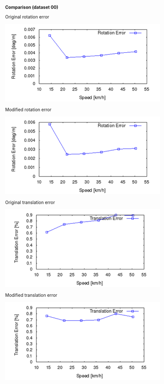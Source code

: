 **Comparison (dataset 00)**

Original rotation error 

![Original error](https://github.com/anthonypan08/568_final_project/blob/master/modified_jeremy/00/original/plot_error/00_rs.png)


Modified rotation error 

![Modified error](https://github.com/anthonypan08/568_final_project/blob/master/modified_jeremy/00/jeremy/plot_error/00_rs.png)

Original translation error 

![Original error](https://github.com/anthonypan08/568_final_project/blob/master/modified_jeremy/00/original/plot_error/00_ts.png)


Modified translation error 

![Modified error](https://github.com/anthonypan08/568_final_project/blob/master/modified_jeremy/00/jeremy/plot_error/00_ts.png)

